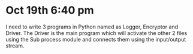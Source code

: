 # Oct 19th 6:40 pm
I need to write 3 programs in Python named as Logger, Encryptor and Driver. The Driver is the main program which will activate the other 2 files using the Sub process module  and connects them using the input/output stream.
